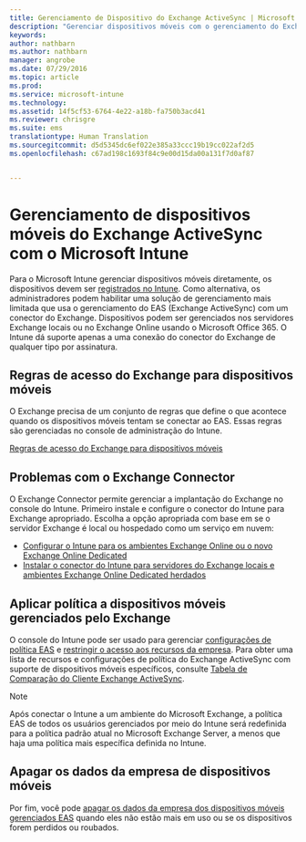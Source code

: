 ```yaml
---
title: Gerenciamento de Dispositivo do Exchange ActiveSync | Microsoft Intune
description: "Gerenciar dispositivos móveis com o gerenciamento do Exchange ActiveSync (EAS) usando o conector do Exchange"
keywords: 
author: nathbarn
ms.author: nathbarn
manager: angrobe
ms.date: 07/29/2016
ms.topic: article
ms.prod: 
ms.service: microsoft-intune
ms.technology: 
ms.assetid: 14f5cf53-6764-4e22-a18b-fa750b3acd41
ms.reviewer: chrisgre
ms.suite: ems
translationtype: Human Translation
ms.sourcegitcommit: d5d5345dc6ef022e385a33ccc19b19cc022af2d5
ms.openlocfilehash: c67ad198c1693f84c9e00d15da00a131f7d0af87


---
```


# Gerenciamento de dispositivos móveis do Exchange ActiveSync com o Microsoft Intune
Para o Microsoft Intune gerenciar dispositivos móveis diretamente, os dispositivos devem ser [registrados no Intune](prerequisites-for-enrollment.md). Como alternativa, os administradores podem habilitar uma solução de gerenciamento mais limitada que usa o gerenciamento do EAS (Exchange ActiveSync) com um conector do Exchange. Dispositivos podem ser gerenciados nos servidores Exchange locais ou no Exchange Online usando o Microsoft Office 365. O Intune dá suporte apenas a uma conexão do conector do Exchange de qualquer tipo por assinatura.

## Regras de acesso do Exchange para dispositivos móveis ##

O Exchange precisa de um conjunto de regras que define o que acontece quando os dispositivos móveis tentam se conectar ao EAS. Essas regras são gerenciadas no console de administração do Intune.

[Regras de acesso do Exchange para dispositivos móveis](exchange-access-rules-for-mobile-devices.md)

## Problemas com o Exchange Connector
O Exchange Connector permite gerenciar a implantação do Exchange no console do Intune. Primeiro instale e configure o conector do Intune para Exchange apropriado. Escolha a opção apropriada com base em se o servidor Exchange é local ou hospedado como um serviço em nuvem:

-   [Configurar o Intune para os ambientes Exchange Online ou o novo Exchange Online Dedicated](intune-service-to-service-exchange-connector.md)
-   [Instalar o conector do Intune para servidores do Exchange locais e ambientes Exchange Online Dedicated herdados](intune-on-premises-exchange-connector.md)


## Aplicar política a dispositivos móveis gerenciados pelo Exchange
O console do Intune pode ser usado para gerenciar [configurações de política EAS](exchange-activesync-policy-settings-in-microsoft-intune.md) e [restringir o acesso aos recursos da empresa](restrict-access-to-email-and-o365-services-with-microsoft-intune.md). Para obter uma lista de recursos e configurações de política do Exchange ActiveSync com suporte de dispositivos móveis específicos, consulte [Tabela de Comparação do Cliente Exchange ActiveSync](http://go.microsoft.com/fwlink/?LinkId=247270).

> [!NOTE]
> Após conectar o Intune a um ambiente do Microsoft Exchange, a política EAS de todos os usuários gerenciados por meio do Intune será redefinida para a política padrão atual no Microsoft Exchange Server, a menos que haja uma política mais específica definida no Intune.

## Apagar os dados da empresa de dispositivos móveis
Por fim, você pode [apagar os dados da empresa dos dispositivos móveis gerenciados EAS](wipe-for-exchange-managed-mobile-devices.md) quando eles não estão mais em uso ou se os dispositivos forem perdidos ou roubados.



<!--HONumber=Oct16_HO3-->


